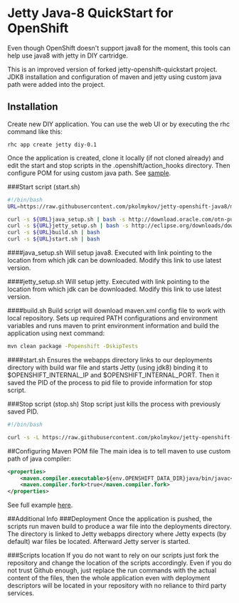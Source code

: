 # Jetty Java-8 QuickStart for OpenShift

Even though OpenShift doesn't support java8 for the  moment, this tools can help use java8 with jetty in DIY cartridge. 

This is an improved version of forked jetty-openshift-quickstart project. 
JDK8 installation and configuration of maven and jetty using custom java path were added into the project.

## Installation

Create new DIY application. You can use the web UI or by executing the rhc command like this:

    rhc app create jetty diy-0.1
    
Once the application is created, clone it locally (if not cloned already) and edit the start and stop scripts in the .openshift/action_hooks directory. Then configure POM for using custom java path. See [sample](https://github.com/pkolmykov/jetty-openshift-java8/tree/master/sample).

###Start script (start.sh)
```sh
#!/bin/bash
URL=https://raw.githubusercontent.com/pkolmykov/jetty-openshift-java8/master/

curl -s ${URL}java_setup.sh | bash -s http://download.oracle.com/otn-pub/java/jdk/8u20-b26/jdk-8u20-linux-x64.tar.gz
curl -s ${URL}jetty_setup.sh | bash -s http://eclipse.org/downloads/download.php?file=/jetty/stable-9/dist/jetty-distribution-9.2.3.v20140905.tar.gz&r=1
curl -s ${URL}build.sh | bash
curl -s ${URL}start.sh | bash
```
####java_setup.sh
Will setup java8. Executed with link pointing to the location from which jdk can be downloaded. Modify this link to use latest version.

####jetty_setup.sh
Will setup jetty. Executed with link pointing to the location from which jdk can be downloaded. Modify this link to use latest version.

####build.sh
Build script will download maven.xml config file to work with local repository.
Sets up required PATH configurations and environment variables and runs maven to print environment information and build the application using next command:
```sh
mvn clean package -Popenshift -DskipTests
```
####start.sh
Ensures the webapps directory links to our deployments directory with build war file and starts Jetty (using jdk8) binding it to $OPENSHIFT_INTERNAL_IP and $OPENSHIFT_INTERNAL_PORT. Then it saved the PID of the process to pid file to provide information for stop script.

###Stop script (stop.sh)
Stop script just kills the process with previously saved PID.
```sh
#!/bin/bash

curl -s -L https://raw.githubusercontent.com/pkolmykov/jetty-openshift-java8/master/stop.sh | bash
```

##Configuring Maven POM file
The main idea is to tell maven to use custom path of java compiler:
```xml
<properties>
    <maven.compiler.executable>${env.OPENSHIFT_DATA_DIR}java/bin/javac</maven.compiler.executable>
    <maven.compiler.fork>true</maven.compiler.fork>
</properties>
```
See full example [here](https://github.com/pkolmykov/jetty-openshift-java8/blob/master/sample/pom.xml).

##Additional Info
###Deployment
Once the application is pushed, the scripts run maven build to produce a war file into the deployments directory. The directory is linked to Jetty webapps directory where Jetty expects (by default) war files be located. Afterward Jetty server is started.

###Scripts location
If you do not want to rely on our scripts just fork the repository and change the location of the scripts accordingly. Even if you do not trust Github enough, just replace the run commands with the actual content of the files, then the whole application even with deployment descriptors will be located in your repository with no reliance to third party services.






